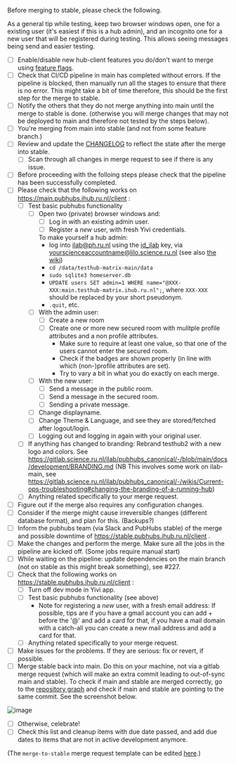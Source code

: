 Before merging to stable, please check the following.

As a general tip while testing, keep two browser windows open, one for a existing user (it's easiest if this is a hub admin), and an incognito one for a new user that will be registered during testing. This allows seeing messages being send and easier testing.
  - [ ] Enable/disable new hub-client features you do/don't want to merge using [feature flags](https://gitlab.science.ru.nl/ilab/pubhubs_canonical/-/blob/main/hub-client/src/store/settings.ts?ref_type=heads).
  - [ ] Check that CI/CD pipeline in main has completed without errors. If the pipeline is blocked, then manually run all the stages to ensure that there is no error. This might take a bit of time therefore, this should be the first step for the merge to stable.
  - [ ] Notify the others that they do not merge anything into main until the merge to stable is done. (otherwise you will merge changes that may not be deployed to main and therefore not tested by the steps below).
  - [ ] You're merging from main into stable (and not from some feature branch.) 
  - [ ] Review and update the [CHANGELOG](CHANGELOG.md) to reflect the state after the merge into stable.
    - [ ] Scan through all changes in merge request to see if there is any issue.
  - [ ] Before proceeding with the folloing steps please check that the pipeline has been successfully completed. 
  - [ ] Please check that the following works on https://main.pubhubs.ihub.ru.nl/client :
      - [ ] Test basic pubhubs functionality
        - [ ] Open two (private) browser windows and:
          - [ ] Log in with an existing admin user.
          - [ ] Register a *new* user, with fresh Yivi credentials.
                
          To make yourself a hub admin: 
            - log into ilab@ph.ru.nl using the [id_ilab](https://gitlab.science.ru.nl/ilab/ops/-/blob/main/ssh/id_ilab?ref_type=heads) key, via yourscienceaccountname@lilo.science.ru.nl (see also [the wiki](https://gitlab.science.ru.nl/ilab/pubhubs_canonical/-/wikis/Infrastructure))
            - `cd /data/testhub-matrix-main/data`
            - `sudo sqlite3 homeserver.db`
            - `UPDATE users SET admin=1 WHERE name="@XXX-XXX:main.testhub-matrix.ihub.ru.nl";`, where `XXX-XXX` should be replaced by your short pseudonym.
            - `.quit`, etc.
        - [ ] With the admin user:
          - [ ] Create a new room
          - [ ] Create one or more new secured room with mulitple profile attributes and a non profile attributes.
            - Make sure to require at least one value, so that one of the users cannot enter the secured room.
            - Check if the badges are shown properly (in line with which (non-)profile attributes are set).
            - Try to vary a bit in what you do exactly on each merge.
        - [ ] With the new user:
          - [ ] Send a message in the public room.
          - [ ] Send a message in the secured room.
          - [ ] Sending a private message.
        - [ ] Change displayname.
        - [ ] Change Theme & Language, and see they are stored/fetched after logout/login.
        - [ ] Logging out and logging in again with your original user.
      - [ ] If anything has changed to branding: Rebrand testhub2 with a new logo and colors. See https://gitlab.science.ru.nl/ilab/pubhubs_canonical/-/blob/main/docs/development/BRANDING.md (NB This involves some work on ilab-main, see https://gitlab.science.ru.nl/ilab/pubhubs_canonical/-/wikis/Current-ops-troubleshooting#changing-the-branding-of-a-running-hub)
      - [ ] Anything related specifically to your merge request.
  - [ ] Figure out if the merge also requires any configuration changes. 
  - [ ] Consider if the merge might cause irreversible changes (different database format), and plan for this. (Backups?)
  - [ ] Inform the pubhubs team (via Slack and PubHubs stable) of the merge and possible downtime of https://stable.pubhubs.ihub.ru.nl/client . 
  - [ ] Make the changes and perform the merge. Make sure all the jobs in the pipeline are kicked off. (Some jobs require manual start)
  - [ ] While waiting on the pipeline: update dependencies on the main branch (not on stable as this might break something), see #227.
  - [ ] Check that the following works on https://stable.pubhubs.ihub.ru.nl/client :
    - [ ] Turn off dev mode in Yivi app. 
    - [ ] Test basic pubhubs functionality (see above)
      - Note for registering a *new* user, with a fresh email address: If possible, tips are if you have a gmail account you can add +<date> before the '@' and add a card for that, if you have a mail domain with a catch-all you can create a new mail address and add a card for that.
    - [ ] Anything related specifically to your merge request.
  - [ ] Make issues for the problems. If they are serious:  fix or revert, if possible.
  - [ ] Merge stable back into main. Do this on your machine, not via a gitlab merge request (which will make an extra commit leading to out-of-sync main and stable). To check if main and stable are merged correctly, go to the [repository graph](https://gitlab.science.ru.nl/ilab/pubhubs_canonical/-/network/main?ref_type=heads) and check if main and stable are pointing to the same commit. See the screenshot below.

  ![image](/uploads/478c467465270fe24b4e3ec6ee32cc3b/image.png)
  - [ ] Otherwise, celebrate!
  - [ ] Check this list and cleanup items with due date passed, and add due dates to items that are not in active development anymore.
     
  (The `merge-to-stable` merge request template can be edited [here](https://gitlab.science.ru.nl/ilab/pubhubs_canonical/-/edit/main/.gitlab/merge_request_templates/merge-to-stable.md).)

